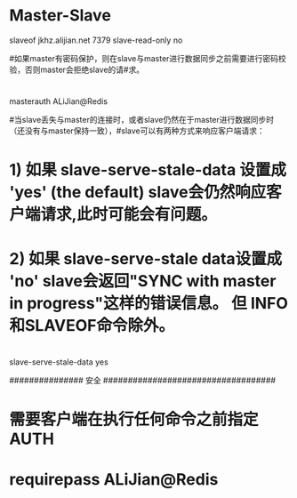 Master-Slave
===

slaveof jkhz.alijian.net 7379
slave-read-only no

#如果master有密码保护，则在slave与master进行数据同步之前需要进行密码校验，否则master会拒绝slave的请#求。
#
masterauth ALiJian@Redis
 
#当slave丢失与master的连接时，或者slave仍然在于master进行数据同步时（还没有与master保持一致），#slave可以有两种方式来响应客户端请求：
#
# 1) 如果 slave-serve-stale-data 设置成 'yes' (the default) slave会仍然响应客户端请求,此时可能会有问题。
#
# 2) 如果 slave-serve-stale data设置成  'no'  slave会返回"SYNC with master in progress"这样的错误信息。 但 INFO 和SLAVEOF命令除外。
#
slave-serve-stale-data yes
 
############### 安全 ###################################
 
# 需要客户端在执行任何命令之前指定 AUTH <PASSWORD>
#
# requirepass ALiJian@Redis